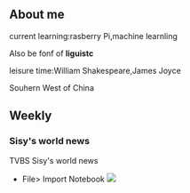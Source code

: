 
## About me

current learning:rasberry Pi,machine learnling

Also be fonf of **liguistc** 

leisure time:William Shakespeare,James Joyce

Souhern West of China

## Weekly

### Sisy's world news 

TVBS Sisy's world news

* File> Import Notebook
![](https://github.com/rkuo2000/AI-course/blob/gh-pages/images/Kaggle_File_import_notebook.png?raw=true)
